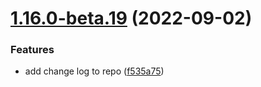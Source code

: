 # [1.16.0-beta.19](https://github.com/midarrlabs/midarr-server/compare/v1.16.0-beta.18...v1.16.0-beta.19) (2022-09-02)


### Features

* add change log to repo ([f535a75](https://github.com/midarrlabs/midarr-server/commit/f535a75c7b48fac0c22d5960f74f91d670ceebce))
